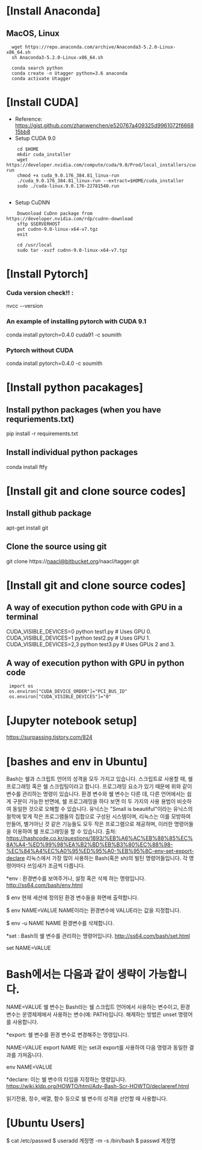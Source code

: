 # [Install Anaconda]

## MacOS, Linux
 ```
   wget https://repo.anaconda.com/archive/Anaconda3-5.2.0-Linux-x86_64.sh
   sh Anaconda3-5.2.0-Linux-x86_64.sh

   conda search python
   conda create -n Utagger python=3.6 anaconda
   conda activate Utagger
 ```

# [Install CUDA]
 * Reference: https://gist.github.com/zhanwenchen/e520767a409325d9961072f666815bb8
 * Setup CUDA 9.0
```
    cd $HOME
    mkdir cuda_installer
    wget https://developer.nvidia.com/compute/cuda/9.0/Prod/local_installers/cuda_9.0.176_384.81_linux-run
    chmod +x cuda_9.0.176_384.81_linux-run
    ./cuda_9.0.176_384.81_linux-run --extract=$HOME/cuda_installer
    sudo ./cuda-linux.9.0.176-22781540.run
    
```
 * Setup CuDNN
```    
    Dowonload CuDnn package from https://developer.nvidia.com/rdp/cudnn-download
    sftp $SERVERHOST
    put cudnn-9.0-linux-x64-v7.tgz
    exit
    
    cd /usr/local
    sudo tar -xvzf cudnn-9.0-linux-x64-v7.tgz
```


# [Install Pytorch]

### Cuda version check!! :
nvcc --version

### An example of installing pytorch with CUDA 9.1
conda install pytorch=0.4.0 cuda91 -c soumith

### Pytorch without CUDA
conda install pytorch=0.4.0 -c soumith


# [Install python pacakages]

## Install python packages (when you have requriements.txt)
pip install -r requirements.txt

## Install individual python packages
conda install ftfy


# [Install git and clone source codes]

## Install github package
apt-get install git
## Clone the source using git
git clone https://naacl@bitbucket.org/naacl/tagger.git

# [Install git and clone source codes]

## A way of execution python code with GPU in a terminal 
CUDA_VISIBLE_DEVICES=0 python test1.py  # Uses GPU 0.
CUDA_VISIBLE_DEVICES=1 python test2.py  # Uses GPU 1.
CUDA_VISIBLE_DEVICES=2,3 python test3.py  # Uses GPUs 2 and 3.

## A way of execution python with GPU in python code
 ```
  import os
  os.environ["CUDA_DEVICE_ORDER"]="PCI_BUS_ID"   
  os.environ["CUDA_VISIBLE_DEVICES"]="0"
 ```

# [Jupyter notebook setup]
https://surpassing.tistory.com/824


# [bashes and env in Ubuntu]
Bash는 쉘과 스크립트 언어의 성격을 모두 가지고 있습니다. 스크립트로 사용할 때, 쉘 프로그래밍 혹은 쉘 스크립팅이라고 합니다. 프로그래밍 요소가 있기 때문에 위와 같이 변수를 관리하는 명령이 있습니다. 환경 변수와 쉘 변수는 다른 데, 다른 언어에서는 쉽게 구분이 가능한 반면에, 쉘 프로그래밍을 하다 보면 이 두 가지의 사용 용법이 비슷하여 동일한 것으로 오해할 수 있습니다.
유닉스는 "Small is beautiful"이라는 유닉스의 철학에 맞게 작은 프로그램들의 집합으로 구성된 시스템이며, 리눅스는 이를 모방하여 만들어, 별거아닌 것 같은 기능들도 모두 작은 프로그램으로 제공하며, 이러한 명령어들을 이용하여 쉘 프로그래밍을 할 수 있습니다.
출처: https://hashcode.co.kr/questions/1893/%EB%A6%AC%EB%88%85%EC%8A%A4-%ED%99%98%EA%B2%BD%EB%B3%80%EC%88%98-%EC%84%A4%EC%A0%95%ED%95%A0-%EB%95%8C-env-set-export-declare
리눅스에서 가장 많이 사용하는 Bash(혹은 sh)의 빌틴 명령어들입니다. 각 명령어마다 쓰임새가 조금씩 다릅니다.

*env : 환경변수를 보여주거나, 설정 혹은 삭제 하는 명령입니다. http://ss64.com/bash/env.html

$ env
현재 세션에 정의된 환경 변수들을 화면에 출력합니다.

$ env NAME=VALUE 
NAME이라는 환경변수에 VALUE라는 값을 지정합니다.

$ env -u NAME
NAME 환경변수를 삭제합니다.

*set : Bash의 쉘 변수를 관리하는 명령어입니다. http://ss64.com/bash/set.html

set NAME=VALUE 
# Bash에서는 다음과 같이 생략이 가능합니다.
NAME=VALUE
쉘 변수는 Bash라는 쉘 스크립트 언어에서 사용하는 변수이고, 환경 변수는 운영체제에서 사용하는 변수(예: PATH)입니다.
해제하는 방법은 unset 명령어를 사용합니다.

*export: 쉘 변수를 환경 변수로 변경해주는 명령입니다.

NAME=VALUE
export NAME
위는 set과 export를 사용하여 다음 명령과 동일한 결과를 가져옵니다.

env NAME=VALUE

*declare: 이는 쉘 변수의 타입을 지정하는 명령입니다. https://wiki.kldp.org/HOWTO/html/Adv-Bash-Scr-HOWTO/declareref.html

읽기전용, 정수, 배열, 함수 등으로 쉘 변수의 성격을 선언할 때 사용합니다.


# [Ubuntu Users]
$ cat /etc/passwd
$ useradd 계정명 -m -s /bin/bash
$ passwd 계정명
